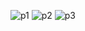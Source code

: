 ![p1](https://github.com/Evan1349/Evan1349.github.io/assets/94741456/90c80822-991f-4097-abee-4cd4421570bf)
![p2](https://github.com/Evan1349/Evan1349.github.io/assets/94741456/6d95eeba-521b-4d67-8be3-b2972dc165c0)
![p3](https://github.com/Evan1349/Evan1349.github.io/assets/94741456/996440ef-e4d7-4e76-9617-19ef920f9036)

